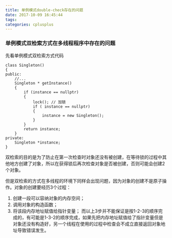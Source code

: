 ```yaml
---
title: 单例模式double-check存在的问题
date: 2017-10-09 16:45:44
tags:
categories: cplusplus
---
```

### 单例模式双检索方式在多线程程序中存在的问题
先看单例模式双检索方式代码
```
class Singleton()
{
public:
    //...
    Singleton * getInstance()
    {
        if (instance == nullptr)
        {
            lock(); // 加锁
            if ( instance == nullptr)
            {
                instance = new Singleton();
            }
        }
        return instance;
    }
private:
    Singleton *instance;
}
```
双检索的目的是为了防止在第一次检查时对象还没有被创建，在等待锁的过程中其他地方创建了对象，所以在获得锁后再次检查对象是否被创建，否则可能会创建2个对象。

但是双检索的方式在多线程的环境下同样会出现问题，因为对象的创建不是原子操作。对象的创建要经历3个过程：
1. 创建一段可以容纳对象的内存空间；
2. 调用对象的构造函数；
3. 将该段内存地址赋值给指针变量；
而以上3步并不能保证是按1-2-3的顺序完成的，有可能是1-3-2的顺序完成，如果先把内存地址赋值给了指针变量但是对象还没有构造好，另一个线程在使用的过程中检查会不成立直接返回对象地址导致错误发生。